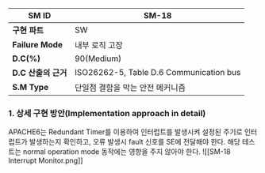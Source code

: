 
| **SM ID**          | SM-18                                   |
| ------------------ | --------------------------------------- |
| **구현 파트**          | SW                                      |
| **Failure Mode**   | 내부 로직 고장                                |
| **D.C(%)**         | 90(Medium)                              |
| **D.C** **산출의 근거** | ISO26262-5, Table D.6 Communication bus |
| **S.M Type**       | 단일점 결함을 막는 안전 메커니즘                      |
### 1. 상세 구현 방안(Implementation approach in detail)
APACHE6는 Redundant Timer를 이용하여 인터럽트를 발생시켜 설정된 주기로 인터럽트가 발생하는지 확인하고, 오류 발생시 fault 신호를 SE에 전달해야 한다. 해당 테스트는 normal operation mode 동작에는 영향을 주지 않아야 한다.
![[SM-18 Interrupt Monitor.png]]